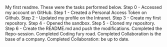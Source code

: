 My first readme.
These were the tasks performed below.
Step 0 - Accessed my account on GitHub.
Step 1 - Created a Personal Access Token on Github.
Step 2 - Updated my profile on the Intranet.
Step 3 - Create my first repository.
Step 4 - Opened the sandbox.
Step 5 - Cloned my repository.
Step 6 - Create the README.md and push the modifications.
Completed the Repo-session.
Completed Coding fury road.
Completed Collaboration is the base of a company.
Completed Collaboration: be up to date.
